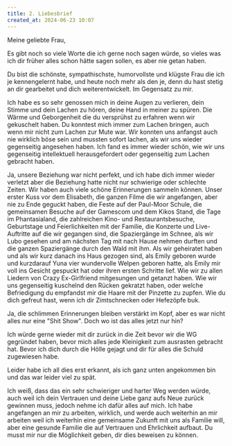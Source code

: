 ```yaml
---
title: 2. Liebesbrief 
created_at: 2024-06-23 10:07
---
```


Meine geliebte Frau, 

Es gibt noch so viele Worte die ich gerne noch sagen würde, so vieles was ich dir früher alles schon hätte sagen sollen, es aber nie getan haben. 

Du bist die schönste, sympathischste, humorvollste und klügste Frau die ich je kennengelernt habe, und heute noch mehr als den je, denn du hast stetig an dir gearbeitet und dich weiterentwickelt. Im Gegensatz zu mir. 

Ich habe es so sehr genossen mich in deine Augen zu verlieren, dein Stimme und dein Lachen zu hören, deine  Hand in meiner zu spüren. Die Wärme und Geborgenheit die du versprühst zu erfahren wenn wir gekuschelt haben. Du konntest mich immer zum Lachen bringen, auch wenn mir nicht zum Lachen zur Mute war. Wir konnten uns anfangst auch nie wirklich böse sein und mussten sofort lachen, als wir uns wieder gegenseitig angesehen haben. Ich fand es immer wieder schön, wie wir uns gegenseitig intellektuell herausgefordert oder gegenseitig zum Lachen gebracht haben. 

Ja, unsere Beziehung war nicht perfekt, und ich habe dich immer wieder verletzt aber die Beziehung hatte nicht nur schwierige oder schlechte Zeiten. Wir haben auch viele schöne Erinnerungen sammeln können. Unser erster Kuss vor dem Elisabeth, die ganzen Filme die wir angefangen, aber nie zu Ende geguckt haben, die Feste auf der Paul-Moor Schule, die gemeinsamen Besuche auf der Gamescom und dem Kikos Stand, die Tage im Phantasialand, die zahlreichen Kino- und Restaurantsbesuche, Geburtstage und Feierlichkeiten mit der Familie, die Konzerte und Live-Auftritte auf die wir gegangen sind, die Spaziergänge im Schnee, als wir Lubo gesehen und am nächsten Tag mit nach Hause nehmen durften und die ganzen Spaziergänge durch den Wald mit ihm. Als wir geheiratet haben und als wir kurz danach ins Haus gezogen sind, als Emily geboren wurde und kurzdarauf Yuna vier wundervolle Welpen geboren hatte, als Emily mir voll ins Gesicht gespuckt hat oder ihren ersten Schritte lief. Wie wir zu allen Liedern von Crazy Ex-Girlfriend mitgesungen und getanzt haben. Wie wir uns gegenseitig kuschelnd den Rücken gekratzt haben, oder welche Befriedigung du empfandst mir die Haare mit der Pinzette zu zupfen. Wie du dich gefreut hast, wenn ich dir Zimtschnecken oder Hefezöpfe buk. 

Ja, die schlimmen Erinnerungen bleiben verstärkt im Kopf, aber es war nicht alles nur eine "Shit Show". Doch wo ist das alles jetzt nur hin? 

Ich würde gerne wieder mit dir zurück in die Zeit bevor wir die WG gegründet haben, bevor mich alles jede Kleinigkeit zum ausrasten gebracht hat. Bevor ich dich durch die Hölle gejagt und dir für alles die Schuld zugewiesen habe. 

Leider habe ich all dies erst erkannt, als ich ganz unten angekommen bin und das war leider viel zu spät. 

Ich weiß, dass das ein sehr schwieriger und harter Weg werden würde, auch weil ich dein Vertrauen und deine Liebe ganz aufs Neue zurück  gewinnen muss, jedoch nehme ich dafür alles auf mich. Ich habe angefangen an mir zu arbeiten, wirklich, und werde auch weiterhin an mir arbeiten weil ich weiterhin eine gemeinsame Zukunft mit uns als Familie will, aber eine gesunde Familie die auf Vertrauen und Ehrlichkeit aufbaut. Du musst mir nur die Möglichkeit geben, dir dies beweisen zu können. 

